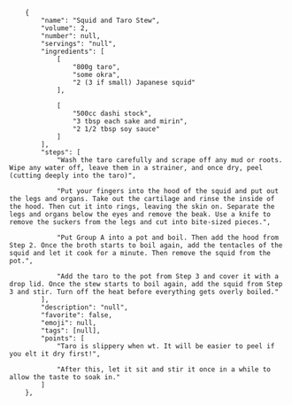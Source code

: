         {
            "name": "Squid and Taro Stew",
            "volume": 2,
            "number": null,
            "servings": "null",
            "ingredients": [
                [
                    "800g taro",
                    "some okra",
                    "2 (3 if small) Japanese squid"
                ],

                [
                    "500cc dashi stock",
                    "3 tbsp each sake and mirin",
                    "2 1/2 tbsp soy sauce"
                ]
            ],
            "steps": [
                "Wash the taro carefully and scrape off any mud or roots. Wipe any water off, leave them in a strainer, and once dry, peel (cutting deeply into the taro)",

                "Put your fingers into the hood of the squid and put out the legs and organs. Take out the cartilage and rinse the inside of the hood. Then cut it into rings, leaving the skin on. Separate the legs and organs below the eyes and remove the beak. Use a knife to remove the suckers from the legs and cut into bite-sized pieces.",

                "Put Group A into a pot and boil. Then add the hood from Step 2. Once the broth starts to boil again, add the tentacles of the squid and let it cook for a minute. Then remove the squid from the pot.",

                "Add the taro to the pot from Step 3 and cover it with a drop lid. Once the stew starts to boil again, add the squid from Step 3 and stir. Turn off the heat before everything gets overly boiled."
            ],
            "description": "null",
            "favorite": false,
            "emoji": null,
            "tags": [null],
            "points": [
                "Taro is slippery when wt. It will be easier to peel if you elt it dry first!",

                "After this, let it sit and stir it once in a while to allow the taste to soak in."
            ]
        },